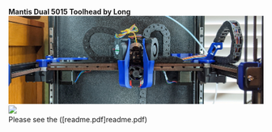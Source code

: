 **Mantis Dual 5015 Toolhead by Long** 
![](images/mantis.jpg)  
![](images/images.jpg)  
Please see the ([readme.pdf]readme.pdf)
